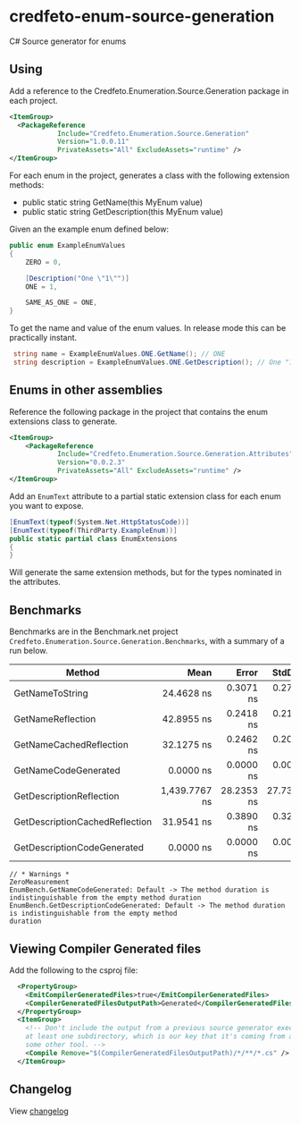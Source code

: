 # credfeto-enum-source-generation

C# Source generator for enums

## Using

Add a reference to the Credfeto.Enumeration.Source.Generation package in each project.

```xml
<ItemGroup>
  <PackageReference 
            Include="Credfeto.Enumeration.Source.Generation" 
            Version="1.0.0.11" 
            PrivateAssets="All" ExcludeAssets="runtime" />
</ItemGroup>
```

For each enum in the project, generates a class with the following extension methods:

* public static string GetName(this MyEnum value)
* public static string GetDescription(this MyEnum value)

Given an the example enum defined below:

```csharp
public enum ExampleEnumValues
{
    ZERO = 0,

    [Description("One \"1\"")]
    ONE = 1,

    SAME_AS_ONE = ONE,
}
```

To get the name and value of the enum values. In release mode this can be practically instant.

```csharp
 string name = ExampleEnumValues.ONE.GetName(); // ONE
 string description = ExampleEnumValues.ONE.GetDescription(); // One "1"
```

## Enums in other assemblies

Reference the following package in the project that contains the enum extensions class to generate.

```xml
<ItemGroup>
    <PackageReference
            Include="Credfeto.Enumeration.Source.Generation.Attributes"
            Version="0.0.2.3"
            PrivateAssets="All" ExcludeAssets="runtime" />
</ItemGroup>
```

Add an ``EnumText`` attribute to a partial static extension class for each enum you want to expose.

```csharp
[EnumText(typeof(System.Net.HttpStatusCode))]
[EnumText(typeof(ThirdParty.ExampleEnum))]
public static partial class EnumExtensions
{
}
```

Will generate the same extension methods, but for the types nominated in the attributes.

## Benchmarks

Benchmarks are in the Benchmark.net project ``Credfeto.Enumeration.Source.Generation.Benchmarks``, with a summary of a
run below.

|                         Method |          Mean |      Error |     StdDev | Allocated |
|------------------------------- |--------------:|-----------:|-----------:|----------:|
|                GetNameToString |    24.4628 ns |  0.3071 ns |  0.2723 ns |      24 B |
|              GetNameReflection |    42.8955 ns |  0.2418 ns |  0.2144 ns |      24 B |
|        GetNameCachedReflection |    32.1275 ns |  0.2462 ns |  0.2056 ns |      24 B |
|           GetNameCodeGenerated |     0.0000 ns |  0.0000 ns |  0.0000 ns |         - |
|       GetDescriptionReflection | 1,439.7767 ns | 28.2353 ns | 27.7308 ns |     264 B |
| GetDescriptionCachedReflection |    31.9541 ns |  0.3890 ns |  0.3249 ns |      24 B |
|    GetDescriptionCodeGenerated |     0.0000 ns |  0.0000 ns |  0.0000 ns |         - |

```
// * Warnings *
ZeroMeasurement
EnumBench.GetNameCodeGenerated: Default -> The method duration is indistinguishable from the empty method duration
EnumBench.GetDescriptionCodeGenerated: Default -> The method duration is indistinguishable from the empty method
duration

```

## Viewing Compiler Generated files

Add the following to the csproj file:

```xml
  <PropertyGroup>
    <EmitCompilerGeneratedFiles>true</EmitCompilerGeneratedFiles>
    <CompilerGeneratedFilesOutputPath>Generated</CompilerGeneratedFilesOutputPath>
  </PropertyGroup>
  <ItemGroup>
    <!-- Don't include the output from a previous source generator execution into future runs; the */** trick here ensures that there's
    at least one subdirectory, which is our key that it's coming from a source generator as opposed to something that is coming from
    some other tool. -->
    <Compile Remove="$(CompilerGeneratedFilesOutputPath)/*/**/*.cs" />
  </ItemGroup>
```

## Changelog

View [changelog](CHANGELOG.md)

